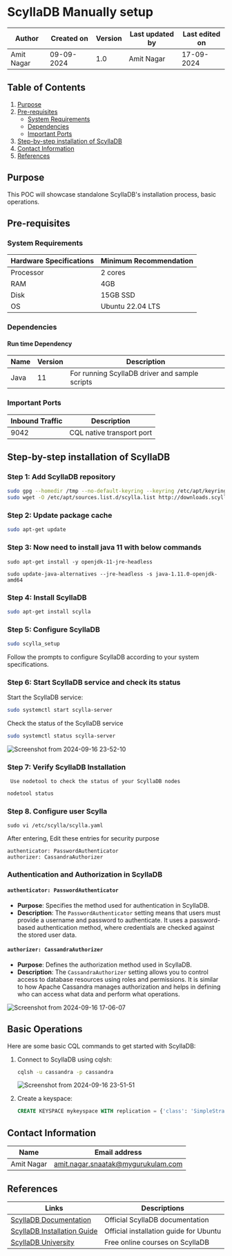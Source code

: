 # ScyllaDB Manually setup

| Author | Created on | Version | Last updated by | Last edited on |
|--------|------------|---------|----------------|----------------|
| Amit Nagar | 09-09-2024 | 1.0 | Amit Nagar | 17-09-2024 |

## Table of Contents

1. [Purpose](#purpose)
2. [Pre-requisites](#pre-requisites)
   - [System Requirements](#system-requirements)
   - [Dependencies](#dependencies)
   - [Important Ports](#important-ports)
3. [Step-by-step installation of ScyllaDB](#step-by-step-installation-of-scylladb)
4. [Contact Information](#contact-information)
5. [References](#references)
    

## Purpose

 This POC will showcase standalone ScyllaDB's installation process, basic operations.

## Pre-requisites

### System Requirements

| Hardware Specifications | Minimum Recommendation |
|-------------------------|------------------------|
| Processor               | 2 cores                |
| RAM                     | 4GB                    |
| Disk                    | 15GB SSD               |
| OS                      | Ubuntu 22.04 LTS       |

### Dependencies

#### Run time Dependency

| Name    | Version | Description                                    |
|---------|---------|------------------------------------------------|
| Java    | 11      | For running ScyllaDB driver and sample scripts |

### Important Ports

| Inbound Traffic | Description                    |
|-----------------|--------------------------------|
| 9042            | CQL native transport port      |



## Step-by-step installation of ScyllaDB

### Step 1: Add ScyllaDB repository

```bash
sudo gpg --homedir /tmp --no-default-keyring --keyring /etc/apt/keyrings/scylladb.gpg --keyserver hkp://keyserver.ubuntu.com:80 --recv-keys 491c93b9de7496a7
sudo wget -O /etc/apt/sources.list.d/scylla.list http://downloads.scylladb.com/deb/debian/scylla-6.1.list
```

### Step 2: Update package cache

```bash
sudo apt-get update
```

### Step 3:  Now need to install java 11 with below commands
   
```
sudo apt-get install -y openjdk-11-jre-headless
```
```
sudo update-java-alternatives --jre-headless -s java-1.11.0-openjdk-amd64
```

### Step 4: Install ScyllaDB

```bash
sudo apt-get install scylla
```

### Step 5: Configure ScyllaDB

```bash
sudo scylla_setup
```

Follow the prompts to configure ScyllaDB according to your system specifications.

### Step 6: Start ScyllaDB service and check its status

Start the ScyllaDB service:

```bash
sudo systemctl start scylla-server

```
Check the status of the ScyllaDB service

```bash
sudo systemctl status scylla-server

```

![Screenshot from 2024-09-16 23-52-10](https://github.com/user-attachments/assets/2ffffcc9-e5df-4e0c-8580-b21311e0d833)



### Step 7: Verify ScyllaDB Installation

```
 Use nodetool to check the status of your ScyllaDB nodes
```
```bash
nodetool status
```
### Step 8. Configure user Scylla 
```
sudo vi /etc/scylla/scylla.yaml
```
After entering, Edit these entries for security purpose
```
authenticator: PasswordAuthenticator
authorizer: CassandraAuthorizer
```
### Authentication and Authorization in ScyllaDB

#### `authenticator: PasswordAuthenticator`
- **Purpose**: Specifies the method used for authentication in ScyllaDB.
- **Description**: The `PasswordAuthenticator` setting means that users must provide a username and password to authenticate. It uses a password-based authentication method, where credentials are checked against the stored user data.

#### `authorizer: CassandraAuthorizer`
- **Purpose**: Defines the authorization method used in ScyllaDB.
- **Description**: The `CassandraAuthorizer` setting allows you to control access to database resources using roles and permissions. It is similar to how Apache Cassandra manages authorization and helps in defining who can access what data and perform what operations.



![Screenshot from 2024-09-16 17-06-07](https://github.com/user-attachments/assets/d5cef51d-2122-427d-8d32-2203cbef1737)



## Basic Operations

Here are some basic CQL commands to get started with ScyllaDB:

1. Connect to ScyllaDB using cqlsh:
   ```bash
   cqlsh -u cassandra -p cassandra
   ```
   ![Screenshot from 2024-09-16 23-51-51](https://github.com/user-attachments/assets/5070a12a-a4ef-4bcc-8e46-9e682dd2947e)

2. Create a keyspace:
   ```sql
   CREATE KEYSPACE mykeyspace WITH replication = {'class': 'SimpleStrategy', 'replication_factor': 1};
   ```

## Contact Information

| Name       | Email address     |
|------------|-------------------|
| Amit Nagar | amit.nagar.snaatak@mygurukulam.com |

## References

| Links                                                | Descriptions                             |
|------------------------------------------------------|------------------------------------------|
| [ScyllaDB Documentation](https://docs.scylladb.com/) | Official ScyllaDB documentation          |
| [ScyllaDB Installation Guide](https://docs.scylladb.com/stable/operating-scylla/procedures/install/install-ubuntu.html) | Official installation guide for Ubuntu |
| [ScyllaDB University](https://university.scylladb.com/) | Free online courses on ScyllaDB       |


